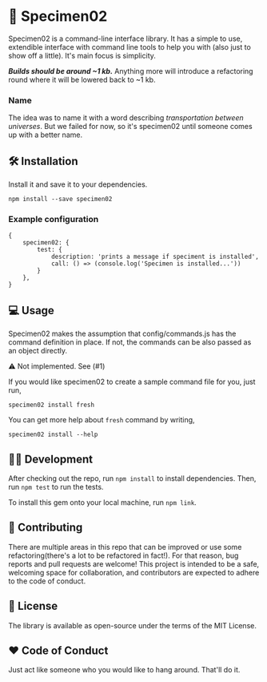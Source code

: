 # 	🕋 Specimen02


Specimen02 is a command-line interface library. It has a simple to use, extendible interface with command line tools to help you with (also just to show off a little). It's main focus is simplicity.

***Builds should be around ~1 kb.*** Anything more will introduce a refactoring round where it will be lowered back to ~1 kb.

### Name
The idea was to name it with a word describing *transportation between universes*. But we failed for now, so it's specimen02 until someone comes up with a better name.

## 🛠 Installation

Install it and save it to your dependencies.

```npm install --save specimen02```

### Example configuration

```
{
	specimen02: {
		test: {
			description: 'prints a message if speciment is installed',
			call: () => (console.log('Specimen is installed...'))
		}
	},
}
````

## 💻 Usage

Specimen02 makes the assumption that config/commands.js has the command definition in place. If not, the commands can be also passed as an object directly. 

⚠️ Not implemented. See (#1)

If you would like specimen02 to create a sample command file for you, just run,

```specimen02 install fresh```

You can get more help about ```fresh``` command by writing,

```specimen02 install --help```

## 👨‍💻 Development
After checking out the repo, run ```npm install``` to install dependencies. Then, run ```npm test``` to run the tests. 

To install this gem onto your local machine, run ```npm link```.

## 🤲 Contributing
There are multiple areas in this repo that can be improved or use some refactoring(there's a lot to be refactored in fact!). For that reason, bug reports and pull requests are welcome! This project is intended to be a safe, welcoming space for collaboration, and contributors are expected to adhere to the code of conduct.

## 🔖 License
The library is available as open-source under the terms of the MIT License.

## ❤️ Code of Conduct
Just act like someone who you would like to hang around. That'll do it.
